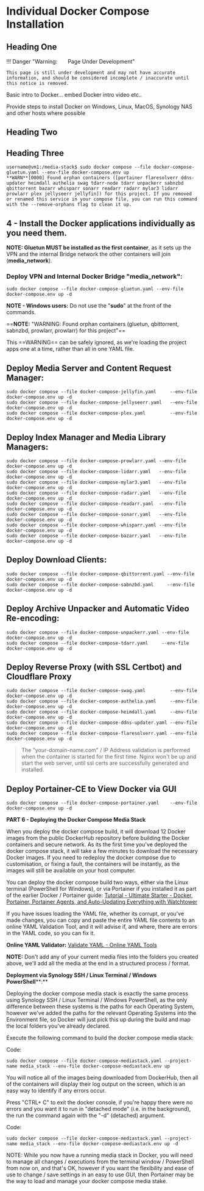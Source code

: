 # Individual Docker Compose Installation

## Heading One

!!! Danger "Warning: &nbsp; &nbsp; &nbsp; Page Under Development"

    This page is still under development and may not have accurate information, and should be considered incomplete / inaccurate until this notice is removed.



Basic intro to Docker... embed Docker intro video etc..

Provide steps to install Docker on Windows, Linux, MacOS, Synology NAS and other hosts where possible


## Heading Two

## Heading Three

```
username@vm1:/media-stack$ sudo docker compose --file docker-compose-gluetun.yaml --env-file docker-compose.env up
**WARN**[0000] Found orphan containers ([portainer flaresolverr ddns-updater heimdall authelia swag tdarr-node tdarr unpackerr sabnzbd qbittorrent bazarr whisparr sonarr readarr radarr mylar3 lidarr prowlarr plex jellyseerr jellyfin]) for this project. If you removed or renamed this service in your compose file, you can run this command with the --remove-orphans flag to clean it up.
```


## 4 - Install the Docker applications individually as you need them.

**NOTE: Gluetun MUST be installed as the first container**, as it sets up the VPN and the internal Bridge network the other containers will join (**media_network**).


### Deploy VPN and Internal Docker Bridge "media_network":
```
sudo docker compose --file docker-compose-gluetun.yaml --env-file docker-compose.env up -d
```
**NOTE - Windows users:** Do not use the "**sudo**" at the front of the commands.

==**NOTE:**  "WARNING: Found orphan containers (gluetun, qbittorrent, sabnzbd, prowlarr, prowlarr) for this project"==

This ==WARNING== can be safely ignored, as we're loading the project apps one at a time, rather than all in one YAML file.

## Deploy Media Server and Content Request Manager:
```
sudo docker compose --file docker-compose-jellyfin.yaml     --env-file docker-compose.env up -d
sudo docker compose --file docker-compose-jellyseerr.yaml   --env-file docker-compose.env up -d
sudo docker compose --file docker-compose-plex.yaml         --env-file docker-compose.env up -d
```


## Deploy Index Manager and Media Library Managers:
```
sudo docker compose --file docker-compose-prowlarr.yaml --env-file docker-compose.env up -d
sudo docker compose --file docker-compose-lidarr.yaml   --env-file docker-compose.env up -d
sudo docker compose --file docker-compose-mylar3.yaml   --env-file docker-compose.env up -d
sudo docker compose --file docker-compose-radarr.yaml   --env-file docker-compose.env up -d
sudo docker compose --file docker-compose-readarr.yaml  --env-file docker-compose.env up -d
sudo docker compose --file docker-compose-sonarr.yaml   --env-file docker-compose.env up -d
sudo docker compose --file docker-compose-whisparr.yaml --env-file docker-compose.env up -d
sudo docker compose --file docker-compose-bazarr.yaml   --env-file docker-compose.env up -d
```


## Deploy Download Clients:
```
sudo docker compose --file docker-compose-qbittorrent.yaml --env-file docker-compose.env up -d
sudo docker compose --file docker-compose-sabnzbd.yaml     --env-file docker-compose.env up -d
```


## Deploy Archive Unpacker and Automatic Video Re-encoding:
```
sudo docker compose --file docker-compose-unpackerr.yaml --env-file docker-compose.env up -d
sudo docker compose --file docker-compose-tdarr.yaml     --env-file docker-compose.env up -d
```


## Deploy Reverse Proxy (with SSL Certbot) and Cloudflare Proxy
```
sudo docker compose --file docker-compose-swag.yaml         --env-file docker-compose.env up -d
sudo docker compose --file docker-compose-authelia.yaml     --env-file docker-compose.env up -d
sudo docker compose --file docker-compose-heimdall.yaml     --env-file docker-compose.env up -d
sudo docker compose --file docker-compose-ddns-updater.yaml --env-file docker-compose.env up -d
sudo docker compose --file docker-compose-flaresolverr.yaml --env-file docker-compose.env up -d
```
>The "your-domain-name.com" / IP Address validation is performed when the container is started for the first time. Nginx won't be up and start the web server, until ssl certs are successfully generated and installed.

## Deploy Portainer-CE to View Docker via GUI
```
sudo docker compose --file docker-compose-portainer.yaml    --env-file docker-compose.env up -d
```







  
**PART 6 - Deploying the Docker Compose Media Stack**  
  
  
When you deploy the docker compose build, it will download 12 Docker images from the public DockerHub repository before building the Docker containers and secure network. As its the first time you've deployed the docker compose stack, it will take a few minutes to download the necessary Docker images. If you need to redeploy the docker compose due to customisation, or fixing a fault, the containers will be instantly, as the images will still be available on your host computer.  
  
You can deploy the docker compose build two ways, either via the Linux terminal (PowerShell for Windows), or via Portainer if you installed it as part of the earlier Docker / Portainer guide: [Tutorial - Ultimate Starter - Docker, Portainer, Portainer Agents, and Auto-Updating Everything with Watchtower](https://www.synoforum.com/resources/ultimate-starter-docker-portainer-portainer-agents-and-auto-updating-everything-with-watchtower.183/)  
  
If you have issues loading the YAML file, whether its corrupt, or you've made changes, you can copy and paste the entire YAML file contents to an online YAML Validation Tool, and it will advise if, and where, there are errors in the YAML code, so you can fix it.  
  
**Online YAML Validator:** [Validate YAML - Online YAML Tools](https://onlineyamltools.com/validate-yaml)  
  
**NOTE:** Don't add any of your current media files into the folders you created above, we'll add all the media at the end in a structured process / format.  
  
  
**Deployment via Synology SSH / Linux Terminal / Windows** **PowerShell****:**  
  
Deploying the docker compose media stack is exactly the same process using Synology SSH / Linux Terminal / Windows PowerShell, as the only difference between these systems is the paths for each Operating System, however we've added the paths for the relevant Operating Systems into the Environment file, so Docker will just pick this up during the build and map the local folders you've already declared.  
  
Execute the following command to build the docker compose media stack:  
  

Code:

    sudo docker compose --file docker-compose-mediastack.yaml --project-name media_stack --env-file docker-compose-mediastack.env up

  
You will notice all of the images being downloaded from DockerHub, then all of the containers will display their log output on the screen, which is an easy way to identify if any errors occur.  
  
Press "CTRL+ C" to exit the docker console, if you're happy there were no errors and you want it to run in "detached mode" (i.e. in the background), the run the command again with the "-d" (detached) argument.  
  

Code:

    sudo docker compose --file docker-compose-mediastack.yaml --project-name media_stack --env-file docker-compose-mediastack.env up -d

  
NOTE: While you now have a running media stack in Docker, you will need to manage all changes / executions from the terminal window / PowerShell from now on, and that's OK, however if you want the flexibility and ease of use to change / save settings in an easy to use GUI, then Portainer may be the way to load and manage your docker compose media stake.  
  
